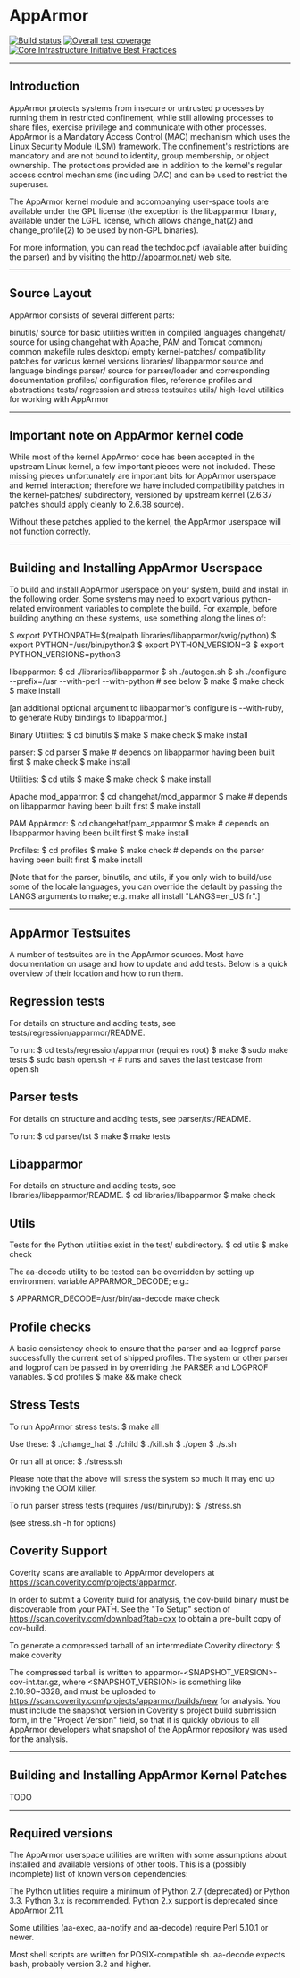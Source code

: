 # AppArmor

[![Build status](https://gitlab.com/gitlab-org/gitlab-ce/badges/master/build.svg)](https://gitlab.com/gitlab-org/gitlab-ce/commits/master)
[![Overall test coverage](https://gitlab.com/gitlab-org/gitlab-ce/badges/master/coverage.svg)](https://gitlab.com/gitlab-org/gitlab-ce/pipelines)
[![Core Infrastructure Initiative Best Practices](https://bestpractices.coreinfrastructure.org/projects/1699/badge)](https://bestpractices.coreinfrastructure.org/projects/1699)

------------
Introduction
------------
AppArmor protects systems from insecure or untrusted processes by
running them in restricted confinement, while still allowing processes
to share files, exercise privilege and communicate with other processes.
AppArmor is a Mandatory Access Control (MAC) mechanism which uses the
Linux Security Module (LSM) framework. The confinement's restrictions
are mandatory and are not bound to identity, group membership, or object
ownership. The protections provided are in addition to the kernel's
regular access control mechanisms (including DAC) and can be used to
restrict the superuser.

The AppArmor kernel module and accompanying user-space tools are
available under the GPL license (the exception is the libapparmor
library, available under the LGPL license, which allows change_hat(2)
and change_profile(2) to be used by non-GPL binaries).

For more information, you can read the techdoc.pdf (available after
building the parser) and by visiting the http://apparmor.net/ web
site.


-------------
Source Layout
-------------

AppArmor consists of several different parts:

binutils/	source for basic utilities written in compiled languages
changehat/	source for using changehat with Apache, PAM and Tomcat
common/		common makefile rules
desktop/	empty
kernel-patches/	compatibility patches for various kernel versions
libraries/	libapparmor source and language bindings
parser/		source for parser/loader and corresponding documentation
profiles/	configuration files, reference profiles and abstractions
tests/		regression and stress testsuites
utils/		high-level utilities for working with AppArmor

--------------------------------------
Important note on AppArmor kernel code
--------------------------------------

While most of the kernel AppArmor code has been accepted in the
upstream Linux kernel, a few important pieces were not included. These
missing pieces unfortunately are important bits for AppArmor userspace
and kernel interaction; therefore we have included compatibility
patches in the kernel-patches/ subdirectory, versioned by upstream
kernel (2.6.37 patches should apply cleanly to 2.6.38 source).

Without these patches applied to the kernel, the AppArmor userspace
will not function correctly.

------------------------------------------
Building and Installing AppArmor Userspace
------------------------------------------

To build and install AppArmor userspace on your system, build and install in
the following order. Some systems may need to export various python-related
environment variables to complete the build. For example, before building
anything on these systems, use something along the lines of:

$ export PYTHONPATH=$(realpath libraries/libapparmor/swig/python)
$ export PYTHON=/usr/bin/python3
$ export PYTHON_VERSION=3
$ export PYTHON_VERSIONS=python3


libapparmor:
$ cd ./libraries/libapparmor
$ sh ./autogen.sh
$ sh ./configure --prefix=/usr --with-perl --with-python # see below
$ make
$ make check
$ make install

[an additional optional argument to libapparmor's configure is --with-ruby, to
generate Ruby bindings to libapparmor.]


Binary Utilities:
$ cd binutils
$ make
$ make check
$ make install


parser:
$ cd parser
$ make		# depends on libapparmor having been built first
$ make check
$ make install


Utilities:
$ cd utils
$ make
$ make check
$ make install


Apache mod_apparmor:
$ cd changehat/mod_apparmor
$ make		# depends on libapparmor having been built first
$ make install


PAM AppArmor:
$ cd changehat/pam_apparmor
$ make		# depends on libapparmor having been built first
$ make install


Profiles:
$ cd profiles
$ make
$ make check	# depends on the parser having been built first
$ make install


[Note that for the parser, binutils, and utils, if you only wish to build/use
 some of the locale languages, you can override the default by passing
 the LANGS arguments to make; e.g. make all install "LANGS=en_US fr".]

-------------------
AppArmor Testsuites
-------------------

A number of testsuites are in the AppArmor sources. Most have documentation on
usage and how to update and add tests. Below is a quick overview of their
location and how to run them.


Regression tests
----------------
For details on structure and adding tests, see
tests/regression/apparmor/README.

To run:
$ cd tests/regression/apparmor (requires root)
$ make
$ sudo make tests
$ sudo bash open.sh -r	 # runs and saves the last testcase from open.sh


Parser tests
------------
For details on structure and adding tests, see parser/tst/README.

To run:
$ cd parser/tst
$ make
$ make tests


Libapparmor
-----------
For details on structure and adding tests, see libraries/libapparmor/README.
$ cd libraries/libapparmor
$ make check

Utils
-----
Tests for the Python utilities exist in the test/ subdirectory.
$ cd utils
$ make check

The aa-decode utility to be tested can be overridden by
setting up environment variable APPARMOR_DECODE; e.g.:

$ APPARMOR_DECODE=/usr/bin/aa-decode make check

Profile checks
--------------
A basic consistency check to ensure that the parser and aa-logprof parse
successfully the current set of shipped profiles. The system or other
parser and logprof can be passed in by overriding the PARSER and LOGPROF
variables.
$ cd profiles
$ make && make check

Stress Tests
------------
To run AppArmor stress tests:
$ make all

Use these:
$ ./change_hat
$ ./child
$ ./kill.sh
$ ./open
$ ./s.sh

Or run all at once:
$ ./stress.sh

Please note that the above will stress the system so much it may end up
invoking the OOM killer.

To run parser stress tests (requires /usr/bin/ruby):
$ ./stress.sh

(see stress.sh -h for options)

Coverity Support
----------------
Coverity scans are available to AppArmor developers at
https://scan.coverity.com/projects/apparmor.

In order to submit a Coverity build for analysis, the cov-build binary
must be discoverable from your PATH. See the "To Setup" section of
https://scan.coverity.com/download?tab=cxx to obtain a pre-built copy of
cov-build.

To generate a compressed tarball of an intermediate Coverity directory:
$ make coverity

The compressed tarball is written to
apparmor-<SNAPSHOT_VERSION>-cov-int.tar.gz, where <SNAPSHOT_VERSION>
is something like 2.10.90~3328, and must be uploaded to
https://scan.coverity.com/projects/apparmor/builds/new for analysis. You must
include the snapshot version in Coverity's project build submission form, in
the "Project Version" field, so that it is quickly obvious to all AppArmor
developers what snapshot of the AppArmor repository was used for the analysis.

-----------------------------------------------
Building and Installing AppArmor Kernel Patches
-----------------------------------------------

TODO


-----------------
Required versions
-----------------

The AppArmor userspace utilities are written with some assumptions about
installed and available versions of other tools. This is a (possibly
incomplete) list of known version dependencies:

The Python utilities require a minimum of Python 2.7 (deprecated) or Python 3.3.
Python 3.x is recommended. Python 2.x support is deprecated since AppArmor 2.11.

Some utilities (aa-exec, aa-notify and aa-decode) require Perl 5.10.1 or newer.

Most shell scripts are written for POSIX-compatible sh. aa-decode expects
bash, probably version 3.2 and higher.
